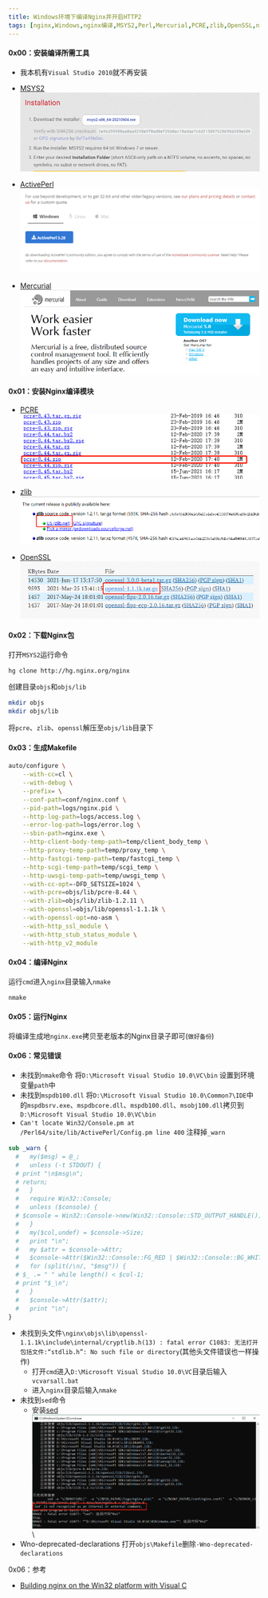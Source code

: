 ```yaml
---
title: Windows环境下编译Nginx并开启HTTP2
tags: [nginx,Windows,nginx编译,MSYS2,Perl,Mercurial,PCRE,zlib,OpenSSL,nmake]
---
```


#### 0x00：安装编译所需工具
- 我本机有`Visual Studio 2010`就不再安装
- [MSYS2](https://www.msys2.org/)
![MSYS2](../images/20210622/msys2.png)

- [ActivePerl](https://www.activestate.com/products/perl/downloads/)
![Perl](../images/20210622/perl.png)

- [Mercurial](https://www.mercurial-scm.org/)
![Mercurial](../images/20210622/mercurial.png)

#### 0x01：安装Nginx编译模块
- [PCRE](https://ftp.pcre.org/pub/pcre/)
![PCRE](../images/20210622/pcre.png)

- [zlib](https://ftp.pcre.org/pub/pcre/)
![zlib](../images/20210622/zlib.png)

- [OpenSSL](https://www.openssl.org/source/)
![OpenSSL](../images/20210622/openssl.png)

#### 0x02：下载Nginx包
打开`MSYS2`运行命令
``` bash
hg clone http://hg.nginx.org/nginx
```
创建目录`objs`和`objs/lib`
``` bash
mkdir objs
mkdir objs/lib
```
将`pcre`、`zlib`、`openssl`解压至`objs/lib`目录下

#### 0x03：生成Makefile
``` bash
auto/configure \
    --with-cc=cl \
    --with-debug \
    --prefix= \
    --conf-path=conf/nginx.conf \
    --pid-path=logs/nginx.pid \
    --http-log-path=logs/access.log \
    --error-log-path=logs/error.log \
    --sbin-path=nginx.exe \
    --http-client-body-temp-path=temp/client_body_temp \
    --http-proxy-temp-path=temp/proxy_temp \
    --http-fastcgi-temp-path=temp/fastcgi_temp \
    --http-scgi-temp-path=temp/scgi_temp \
    --http-uwsgi-temp-path=temp/uwsgi_temp \
    --with-cc-opt=-DFD_SETSIZE=1024 \
    --with-pcre=objs/lib/pcre-8.44 \
    --with-zlib=objs/lib/zlib-1.2.11 \
    --with-openssl=objs/lib/openssl-1.1.1k \
    --with-openssl-opt=no-asm \
    --with-http_ssl_module \
    --with-http_stub_status_module \
    --with-http_v2_module
```
#### 0x04：编译Nginx
运行`cmd`进入`nginx`目录输入`nmake`
``` bash
nmake
```
#### 0x05：运行Nginx
将编译生成地`nginx.exe`拷贝至老版本的Nginx目录子即可(`做好备份`)

#### 0x06：常见错误
 - 未找到`nmake`命令
  将`D:\Microsoft Visual Studio 10.0\VC\bin` 设置到环境变量`path`中
 - 未找到`mspdb100.dll`
  将`D:\Microsoft Visual Studio 10.0\Common7\IDE`中的`mspdbsrv.exe`、`mspdbcore.dll`、`mspdb100.dll`、`msobj100.dll`拷贝到`D:\Microsoft Visual Studio 10.0\VC\bin`
 - `Can't locate Win32/Console.pm at /Perl64/site/lib/ActivePerl/Config.pm line 400`
  注释掉`_warn`
  ``` perl
  sub _warn {
    #   my($msg) = @_;
    #   unless (-t STDOUT) {
    # print "\n$msg\n";
    # return;
    #   }
    #   require Win32::Console;
    #   unless ($console) {
    # $console = Win32::Console->new(Win32::Console::STD_OUTPUT_HANDLE());
    #   }
    #   my($col,undef) = $console->Size;
    #   print "\n";
    #   my $attr = $console->Attr;
    #   $console->Attr($Win32::Console::FG_RED | $Win32::Console::BG_WHITE);
    #   for (split(/\n/, "$msg")) {
    # $_ .= " " while length() < $col-1;
    # print "$_\n";
    #   }
    #   $console->Attr($attr);
    #   print "\n";
  }
  ```
  - 未找到头文件`\nginx\objs\lib\openssl-1.1.1k\include\internal/cryptlib.h(13) : fatal error C1083: 无法打开包括文件:“stdlib.h”: No such file or directory`(其他头文件错误也一样操作)
     - 打开`cmd`进入`D:\Microsoft Visual Studio 10.0\VC`目录后输入`vcvarsall.bat`
     - 进入`nginx`目录后输入`nmake`
 - 未找到`sed`命令
   - 安装[sed](https://webwerks.dl.sourceforge.net/project/gnuwin32//sed/4.2.1/sed-4.2.1-setup.exe)
     ![sed](../images/20210622/sed.png)\
 - Wno-deprecated-declarations 
    打开`objs\Makefile`删除`-Wno-deprecated-declarations`
  
0x06：参考
- [Building nginx on the Win32 platform with Visual C](http://nginx.org/en/docs/howto_build_on_win32.html)
  